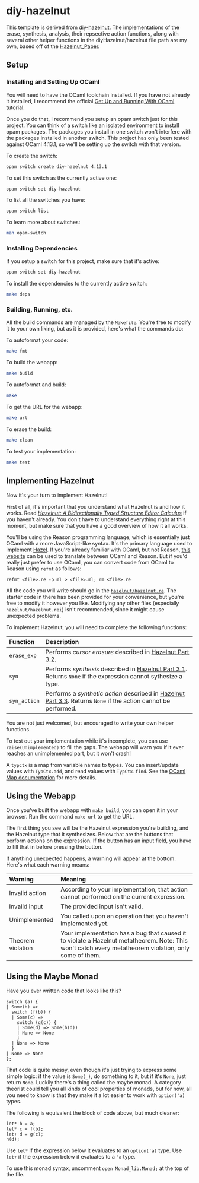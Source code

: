 # diy-hazelnut

This template is derived from [diy-hazelnut](https://github.com/hazelgrove/diy-hazelnut). The implementations of the erase, synthesis, analysis, their repsective action functions, along with several other helper functions in the diyHazelnut/hazelnut file path are my own, based off of the [Hazelnut_Paper](https://arxiv.org/pdf/1607.04180).

## Setup

### Installing and Setting Up OCaml

You will need to have the OCaml toolchain installed. If you have not already it installed, I recommend the official [Get Up and Running With OCaml](https://ocaml.org/learn/tutorials/up_and_running.html) tutorial.

Once you do that, I recommend you setup an opam switch just for this project. You can think of a switch like an isolated environment to install opam packages. The packages you install in one switch won't interfere with the packages installed in another switch. This project has only been tested against OCaml 4.13.1, so we'll be setting up the switch with that version.

To create the switch:
```sh
opam switch create diy-hazelnut 4.13.1
```

To set this switch as the currently active one:
```sh
opam switch set diy-hazelnut
```

To list all the switches you have:
```sh
opam switch list
```

To learn more about switches:
```sh
man opam-switch
```

### Installing Dependencies

If you setup a switch for this project, make sure that it's active:
```sh
opam switch set diy-hazelnut
```

To install the dependencies to the currently active switch:
```sh
make deps
```

### Building, Running, etc.

All the build commands are managed by the `Makefile`. You're free to modify it to your own liking, but as it is provided, here's what the commands do:

To autoformat your code:
```sh
make fmt
```

To build the webapp:
```sh
make build
```

To autoformat and build:
```sh
make
```

To get the URL for the webapp:
```sh
make url
```

To erase the build:
```sh
make clean
```

To test your implementation:
```sh
make test
```

## Implementing Hazelnut

Now it's your turn to implement Hazelnut!

First of all, it's important that you understand what Hazelnut is and how it works. Read *[Hazelnut: A Bidirectionally Typed Structure Editor Calculus][hazelnut_paper]* if you haven't already. You don't have to understand everything right at this moment, but make sure that you have a good overview of how it all works.

You'll be using the Reason programming language, which is essentially just OCaml with a more JavaScript-like syntax. It's the primary language used to implement [Hazel](https://github.com/hazelgrove/hazel). If you're already familiar with OCaml, but not Reason, [this website](https://reasonml.github.io/en/try) can be used to translate between OCaml and Reason. But if you'd really just prefer to use OCaml, you can convert code from OCaml to Reason using `refmt` as follows:

```refmt <file>.re -p ml > <file>.ml; rm <file>.re```

All the code you will write should go in the [`hazelnut/hazelnut.re`](hazelnut/hazelnut.re). The starter code in there has been provided for your convenience, but you're free to modify it however you like. Modifying any other files (especially `hazelnut/hazelnut.rei`) isn't recommended, since it might cause unexpected problems.

To implement Hazelnut, you will need to complete the following functions:

| Function     | Description                                                                                                                       |
| :----------- | :-------------------------------------------------------------------------------------------------------------------------------- |
| `erase_exp`  | Performs *cursor erasure* described in [Hazelnut Part 3.2][hazelnut_paper].                                                       |
| `syn`        | Performs *synthesis* described in [Hazelnut Part 3.1][hazelnut_paper]. Returns `None` if the expression cannot sythesize a type.  |
| `syn_action` | Performs a *synthetic action* described in [Hazelnut Part 3.3][hazelnut_paper]. Returns `None` if the action cannot be performed. |

You are not just welcomed, but encouraged to write your own helper functions.

To test out your implementation while it's incomplete, you can use `raise(Unimplemented)` to fill the gaps. The webapp will warn you if it ever reaches an unimplemented part, but it won't crash!

A `typctx` is a map from variable names to types. You can insert/update values with `TypCtx.add`, and read values with `TypCtx.find`. See the [OCaml Map documentation](https://v2.ocaml.org/api/Map.Make.html) for more details.

## Using the Webapp

Once you've built the webapp with `make build`, you can open it in your browser. Run the command `make url` to get the URL.

The first thing you see will be the Hazelnut expression you're building, and the Hazelnut type that it synthesizes. Below that are the buttons that perform actions on the expression. If the button has an input field, you have to fill that in before pressing the button.

If anything unexpected happens, a warning will appear at the bottom. Here's what each warning means:

| Warning           | Meaning                                                                                                                                                |
| :---------------- | :----------------------------------------------------------------------------------------------------------------------------------------------------- |
| Invalid action    | According to your implementation, that action cannot performed on the current expression.                                                              |
| Invalid input     | The provided input isn't valid.                                                                                                                        |
| Unimplemented     | You called upon an operation that you haven't implemented yet.                                                                                         |
| Theorem violation | Your implementation has a bug that caused it to violate a Hazelnut metatheorem. Note: This won't catch every metatheorem violation, only some of them. |


## Using the Maybe Monad

Have you ever written code that looks like this?

```reason
switch (a) {
| Some(b) =>
  switch (f(b)) {
  | Some(c) =>
    switch (g(c)) {
    | Some(d) => Some(h(d))
    | None => None
    }
  | None => None
  }
| None => None
};
```

That code is quite messy, even though it's just trying to express some simple logic: if the value is `Some(_)`, do something to it, but if it's `None`, just return `None`. Luckily there's a thing called the maybe monad. A category theorist could tell you all kinds of cool properties of monads, but for now, all you need to know is that they make it a lot easier to work with `option('a)` types.

The following is equivalent the block of code above, but much cleaner:

```reason
let* b = a;
let* c = f(b);
let+ d = g(c);
h(d);
```

Use `let*` if the expression below it evaluates to an `option('a)` type. Use `let+` if the expression below it evaluates to a `'a` type.

To use this monad syntax, uncomment `open Monad_lib.Monad;` at the top of the file.

<!-- Link aliases -->

[hazelnut_paper]: https://arxiv.org/pdf/1607.04180
